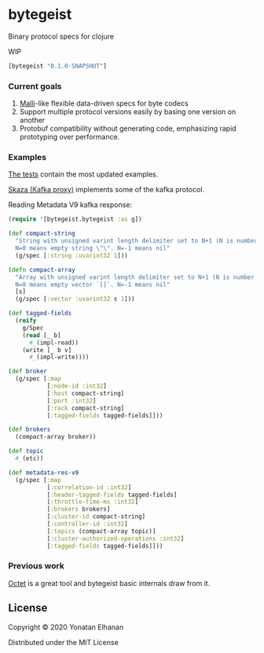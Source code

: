 # bytegeist

Binary protocol specs for clojure

WIP

```clojure
[bytegeist "0.1.0-SNAPSHOT"]
```

### Current goals

1. [Malli](https://github.com/metosin/malli)-like flexible data-driven specs for byte codecs
2. Support multiple protocol versions easily by basing one version on another
3. Protobuf compatibility without generating code, emphasizing rapid prototyping over performance.

### Examples

[The tests](test/bytegeist/bytegeist_test.clj) contain the most updated examples.

[Skaza (Kafka proxy)](https://github.com/yonatane/skazka/blob/851873f7a75b9c37f3313d041c4caeddfafa9db0/src/skazka/protocol.clj#L1)
implements some of the kafka protocol.

Reading Metadata V9 kafka response:

```clojure
(require '[bytegeist.bytegeist :as g])

(def compact-string
  "String with unsigned varint length delimiter set to N+1 (N is number of bytes).
  N=0 means empty string \"\". N=-1 means nil"
  (g/spec [:string :uvarint32 1]))

(defn compact-array
  "Array with unsigned varint length delimiter set to N+1 (N is number of items).
  N=0 means empty vector `[]`. N=-1 means nil"
  [s]
  (g/spec [:vector :uvarint32 s 1]))

(def tagged-fields
  (reify
    g/Spec
    (read [_ b]
      #_(impl-read))
    (write [_ b v]
      #_(impl-write))))

(def broker
  (g/spec [:map
           [:node-id :int32]
           [:host compact-string]
           [:port :int32]
           [:rack compact-string]
           [:tagged-fields tagged-fields]]))

(def brokers
  (compact-array broker))

(def topic
  #_(etc))

(def metadata-res-v9
  (g/spec [:map
           [:correlation-id :int32]
           [:header-tagged-fields tagged-fields]
           [:throttle-time-ms :int32]
           [:brokers brokers]
           [:cluster-id compact-string]
           [:controller-id :int32]
           [:topics (compact-array topic)]
           [:cluster-authorized-operations :int32]
           [:tagged-fields tagged-fields]]))
```

### Previous work

[Octet](https://github.com/funcool/octet) is a great tool and bytegeist basic internals draw from it.<br>

## License

Copyright © 2020 Yonatan Elhanan

Distributed under the MIT License
